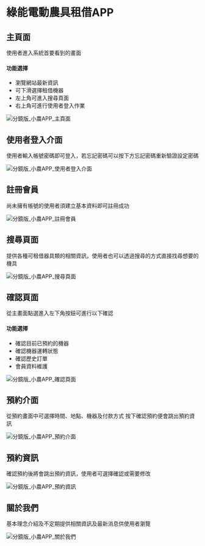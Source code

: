 # 綠能電動農具租借APP

## 主頁面
使用者進入系統首要看到的畫面
#### 功能選擇
- 瀏覽網站最新資訊
- 可下滑選擇租借機器
- 左上角可進入搜尋頁面
- 右上角可進行使用者登入作業 

![分鏡版_小農APP_主頁面]( pic/hw4_分鏡版_小農APP_主頁面_1.jpg "分鏡版_主頁面")

## 使用者登入介面
使用者輸入帳號密碼即可登入，若忘記密碼可以按下方忘記密碼重新驗證設定密碼

![分鏡版_小農APP_使用者登入介面]( pic/hw4_分鏡版_小農APP_使用者登入介面_2.jpg "分鏡版_使用者登入介面")


## 註冊會員
尚未擁有帳號的使用者須建立基本資料即可註冊成功

![分鏡版_小農APP_註冊會員]( pic/hw4_分鏡版_小農APP_註冊會員_3.jpg "分鏡版_註冊會員")

## 搜尋頁面
提供各種可租借器具類的相關資訊，使用者也可以透過搜尋的方式直接找尋想要的機具

![分鏡版_小農APP_搜尋頁面]( pic/hw4_分鏡版_小農APP_搜尋頁面_4.jpg "分鏡版_搜尋頁面")

## 確認頁面
從主畫面點選進入左下角按鈕可進行以下確認
#### 功能選擇
- 確認目前已預約的機器
- 確認機器運轉狀態
- 確認歷史訂單
- 會員資料維護

![分鏡版_小農APP_確認頁面]( pic/hw4_分鏡版_小農APP_確認頁面_5.jpg "分鏡版_確認頁面")

## 預約介面
從預約畫面中可選擇時間、地點、機器及付款方式 按下確認預約便會跳出預約資訊

![分鏡版_小農APP_預約介面]( pic/hw4_分鏡版_小農APP_預約介面_6.jpg "分鏡版_預約介面")

## 預約資訊
確認預約後將會跳出預約資訊，使用者可選擇確認或需要修改

![分鏡版_小農APP_預約資訊]( pic/hw4_分鏡版_小農APP_預約資訊_7.jpg "分鏡版_預約資訊")

## 關於我們
基本理念介紹及不定期提供相關資訊及最新消息供使用者瀏覽

![分鏡版_小農APP_關於我們]( pic/hw4_分鏡版_小農APP_關於我們_8.jpg "分鏡版_關於我們")
